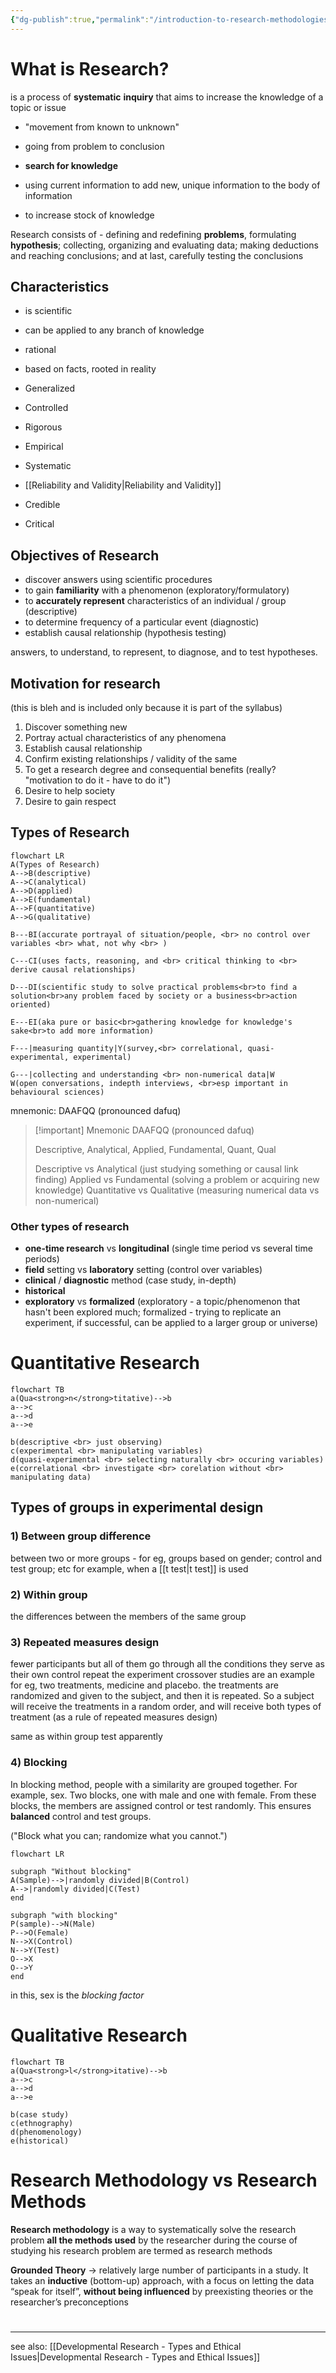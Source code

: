```yaml
---
{"dg-publish":true,"permalink":"/introduction-to-research-methodologies/","title":"Introduction to Research Methodologies","tags":["research","researchmethodology","philosophy"],"created":"","updated":""}
---
```



# What is Research? 

is a process of **systematic** **inquiry** that aims to increase the knowledge of a topic or issue

- "movement from known to unknown"
- going from problem to conclusion

- **search for knowledge**
- using current information to add new, unique information to the body of information
- to increase stock of knowledge

Research consists of - 
	defining and redefining **problems**, 
	formulating **hypothesis**; 
	collecting, organizing and evaluating data; 
	making deductions and reaching conclusions; 
	and at last, carefully testing the conclusions


## Characteristics 
- is scientific
- can be applied to any branch of knowledge
- rational
- based on facts, rooted in reality 

- Generalized
- Controlled
- Rigorous
- Empirical 
- Systematic
- [[Reliability and Validity\|Reliability and Validity]]
- Credible
- Critical 

## Objectives of Research 
- discover answers using scientific procedures 
- to gain **familiarity** with a phenomenon (exploratory/formulatory)
- to **accurately represent** characteristics of an individual / group (descriptive)
- to determine frequency of a particular event (diagnostic)
- establish causal relationship (hypothesis testing)

answers, to understand, to represent, to diagnose, and to test hypotheses. 

## Motivation for research 
(this is bleh and is included only because it is part of the syllabus)
1. Discover something new
2. Portray actual characteristics of any phenomena
3. Establish causal relationship
4. Confirm existing relationships / validity of the same
5. To get a research degree and consequential benefits (really? "motivation to do it - have to do it")
6. Desire to help society 
7. Desire to gain respect

## Types of Research 

```mermaid
flowchart LR
A(Types of Research)
A-->B(descriptive)
A-->C(analytical)
A-->D(applied)
A-->E(fundamental)
A-->F(quantitative)
A-->G(qualitative)

B---BI(accurate portrayal of situation/people, <br> no control over variables <br> what, not why <br> )

C---CI(uses facts, reasoning, and <br> critical thinking to <br> derive causal relationships)

D---DI(scientific study to solve practical problems<br>to find a solution<br>any problem faced by society or a business<br>action oriented)

E---EI(aka pure or basic<br>gathering knowledge for knowledge's sake<br>to add more information)

F---|measuring quantity|Y(survey,<br> correlational, quasi-experimental, experimental)

G---|collecting and understanding <br> non-numerical data|W
W(open conversations, indepth interviews, <br>esp important in behavioural sciences)

```
mnemonic: DAAFQQ (pronounced dafuq) 

>[!important] Mnemonic
>DAAFQQ (pronounced dafuq)
>
>Descriptive, Analytical, Applied, Fundamental, Quant, Qual
>
>Descriptive vs Analytical (just studying something or causal link finding)
>Applied vs Fundamental (solving a problem or acquiring new knowledge)
>Quantitative vs Qualitative (measuring numerical data vs non-numerical)

### Other types of research 

- **one-time research** vs **longitudinal** (single time period vs several time periods)
- **field** setting vs **laboratory** setting (control over variables)
- **clinical** / **diagnostic** method (case study, in-depth)
- **historical** 
- **exploratory** vs **formalized**
	(exploratory - a topic/phenomenon that hasn't been explored much; formalized - trying to replicate an experiment, if successful, can be applied to a larger group or universe)



# Quantitative Research

```mermaid
flowchart TB
a(Qua<strong>n</strong>titative)-->b
a-->c
a-->d
a-->e

b(descriptive <br> just observing)
c(experimental <br> manipulating variables)
d(quasi-experimental <br> selecting naturally <br> occuring variables)
e(correlational <br> investigate <br> corelation without <br> manipulating data)

```


## Types of groups in experimental design

### 1) **Between group difference**
   between two or more groups - for eg, groups based on gender; control and test group; etc 
   for example, when a [[t test\|t test]] is used

### 2) **Within group** 
   the differences between the members of the same group 
   
### 3) **Repeated measures design** 
   fewer participants but all of them go through all the conditions
   they serve as their own control
   repeat the experiment 
   crossover studies are an example 
   for eg, two treatments, medicine and placebo. 
   the treatments are randomized and given to the subject, and then it is repeated. So a subject will receive the treatments in a random order, and will receive both types of treatment (as a rule of repeated measures design)  

same as within group test apparently

### 4) Blocking 
   In blocking method, people with a similarity are grouped together. For example, sex. Two blocks, one with male and one with female. From these blocks, the members are assigned control or  test randomly. This ensures **balanced** control and test groups. 

("Block what you can; randomize what you cannot.")

```mermaid
flowchart LR

subgraph "Without blocking"
A(Sample)-->|randomly divided|B(Control)
A-->|randomly divided|C(Test)
end 

subgraph "with blocking"
P(sample)-->N(Male)
P-->O(Female)
N-->X(Control)
N-->Y(Test)
O-->X
O-->Y
end 

```

in this, sex is the *blocking factor* 

# Qualitative Research
```mermaid
flowchart TB
a(Qua<strong>l</strong>itative)-->b
a-->c
a-->d
a-->e

b(case study)
c(ethnography)
d(phenomenology)
e(historical)

```

# Research Methodology vs Research Methods

**Research methodology** is a way to systematically solve the research problem
**all the methods used** by the researcher during the course of studying 
his research problem are termed as research methods

**Grounded Theory** -> relatively large number of participants in a study. It takes an **inductive** (bottom-up) approach, with a focus on letting the data “speak for itself”, **without being influenced** by preexisting theories or the researcher’s preconceptions

#

---

see also: [[Developmental Research - Types and Ethical Issues\|Developmental Research - Types and Ethical Issues]]
